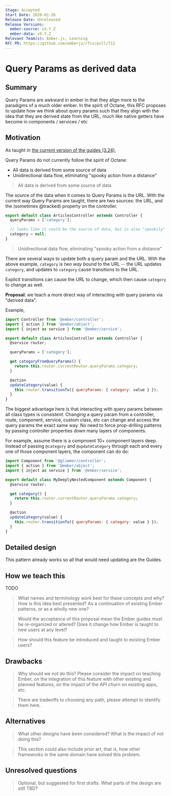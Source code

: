 ```yaml
---
Stage: Accepted
Start Date: 2020-01-26
Release Date: Unreleased
Release Versions:
  ember-source: vX.Y.Z
  ember-data: vX.Y.Z
Relevant Team(s): Ember.js, Learning
RFC PR: https://github.com/emberjs/rfcs/pull/712
---
```


<!---
Directions for above:

Stage: Leave as is
Start Date: Fill in with today's date, YYYY-MM-DD
Release Date: Leave as is
Release Versions: Leave as is
Relevant Team(s): Fill this in with the [team(s)](README.md#relevant-teams) to which this RFC applies
RFC PR: Fill this in with the URL for the Proposal RFC PR
-->

# Query Params as derived data

## Summary

Query Params are awkward in ember in that they align more to the paradigms of a much older
ember. In the spirit of Octane, this RFC proposes to update how we think about query params
such that they align with the idea that they are derived state from the URL, much like
native getters have become in components / services / etc

## Motivation

As taught in [the current version of the guides (3.24)](https://guides.emberjs.com/v3.24.0/routing/query-params/),

Query Params do not currently follow the spirit of Octane:
 - All data is derived from some source of data
 - Unidirectional data flow, eliminating "spooky action from a distance"

> All data is derived from some source of data

The source of the data when it comes to Query Params is the URL. With the current way
Query Params are taught, there are two sources: the URL, and the (sometimes @tracked) property
on the controller.

```js
export default class ArticlesController extends Controller {
  queryParams = ['category'];

  // looks like it could be the source of data, but is also "spookily" overwritten during transitions
  category = null;
}
```

> Unidirectional data flow, eliminating "spooky action from a distance"

There are several ways to update both a query param and the URL.
With the above example, `category` is _two way bound_ to the URL -- the URL updates `category`,
and updates to `category` cause transitions to the URL.

Explicit transitions can cause the URL to change, which then cause `category` to change as well.


**Proposal**: we teach a more direct way of interacting with query params via "derived data".

Example,

```js
import Controller from '@ember/controller';
import { action } from '@ember/object';
import { inject as service } from '@ember/service';

export default class ArticlesController extends Controller {
  @service router;

  queryParams = ['category'];

  get categoryFromQueryParams() {
    return this.router.currentRouter.queryParams.category;
  }

  @action
  updateCategory(value) {
    this.router.transitionTo({ queryParams: { category: value } });
  }
}
```

The biggest advantage here is that interacting with query params between all class types
is _consistent_. Changing a query param from a controller, route, component, service, custom class, etc
can change and access the query params the exact same way. No need to force prop-drilling patterns
by passing controller properties down many layers of components.

For example, assume there is a compnoent 10+ component layers deep. Instead of passing `@category` and
`@updateCategory` through each and every one of those component layers, the component can do do:

```js
import Component from '@glimmer/controller';
import { action } from '@ember/object';
import { inject as service } from '@ember/service';

export default class MyDeeplyNestedComponent extends Component {
  @service router;

  get category() {
    return this.router.currentRouter.queryParams.category;
  }

  @action
  updateCategory(value) {
    this.router.transitionTo({ queryParams: { category: value } });
  }
}
```


## Detailed design

This pattern already works so all that would need updating are the Guides.

## How we teach this

TODO

> What names and terminology work best for these concepts and why? How is this
idea best presented? As a continuation of existing Ember patterns, or as a
wholly new one?

> Would the acceptance of this proposal mean the Ember guides must be
re-organized or altered? Does it change how Ember is taught to new users
at any level?

> How should this feature be introduced and taught to existing Ember
users?

## Drawbacks

> Why should we *not* do this? Please consider the impact on teaching Ember,
on the integration of this feature with other existing and planned features,
on the impact of the API churn on existing apps, etc.

> There are tradeoffs to choosing any path, please attempt to identify them here.

## Alternatives

> What other designs have been considered? What is the impact of not doing this?

> This section could also include prior art, that is, how other frameworks in the same domain have solved this problem.

## Unresolved questions

> Optional, but suggested for first drafts. What parts of the design are still
TBD?
